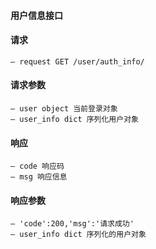 #### 用户信息接口

#### 请求
    — request GET /user/auth_info/
#### 请求参数
    — user object 当前登录对象
    — user_info dict 序列化用户对象
#### 响应
    — code 响应码
    — msg 响应信息
#### 响应参数
    — 'code':200,'msg':'请求成功'
    — user_info dict 序列化的用户对象
